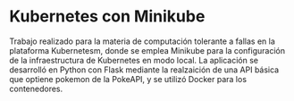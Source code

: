 # Kubernetes con Minikube

Trabajo realizado para la materia de computación tolerante a fallas en la plataforma Kubernetesm,
donde se emplea Minikube para la configuración de la infraestructura de Kubernetes en modo local.
La aplicación se desarrolló en Python con Flask mediante la realzaición de una API
básica que optiene pokemon de la PokeAPI, y se utilizó Docker para los contenedores.